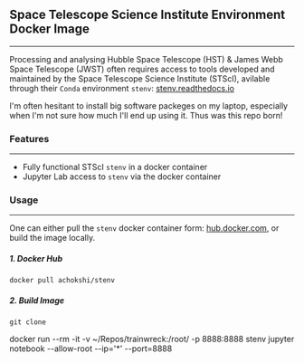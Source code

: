 ## Space Telescope Science Institute Environment Docker Image
-------------------------------------------------------------

Processing and analysing Hubble Space Telescope (HST) & James Webb Space Telescope (JWST) often requires access to 
tools developed and maintained by the Space Telescope Science Institute (STScI), avilable through their `Conda`
environment `stenv`: [stenv.readthedocs.io](https://stenv.readthedocs.io)

I'm often hesitant to install big software packeges on my laptop, especially when I'm not sure how much I'll end up
using it. Thus was this repo born!

### Features
------------
- Fully functional STScI `stenv` in a docker container
- Jupyter Lab access to `stenv` via the docker container

### Usage
---------
One can either pull the `stenv` docker container form: [hub.docker.com](https://hub.docker.com/), 
or build the image locally.

##### 1. Docker Hub
`docker pull achokshi/stenv`

##### 2. Build Image
```
git clone 
```

docker run --rm -it -v ~/Repos/trainwreck:/root/ -p 8888:8888 stenv
jupyter notebook --allow-root --ip='*' --port=8888
